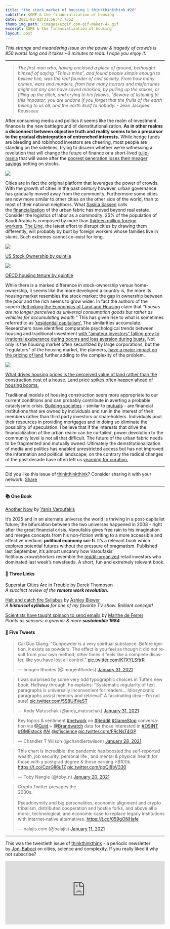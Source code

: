 ```yaml
---
title: "the stock market of housing | thinkthinkthink #20"
subtitle: $GME & the financialization of housing
date: 2021-02-02T21:56:47.735Z
thumb_img_path: /images/ezgif.com-gif-maker-4-.gif
excerpt: $GME & the financialization of housing
layout: post
---
```

*This strange and meandering issue on the power & tragedy of crowds is 850 words long and it takes ~3 minutes to read. I hope you enjoy it.*

- - -

<!--StartFragment-->

> *The first man who, having enclosed a piece of ground, bethought himself of saying “This is mine”, and found people simple enough to believe him, was the real founder of civil society. From how many crimes, wars and murders, from how many horrors and misfortunes might not any one have saved mankind, by pulling up the stakes, or filling up the ditch, and crying to his fellows, "Beware of listening to this impostor; you are undone if you forget that the fruits of the earth belong to us all, and the earth itself to nobody. -* Jean Jacques Rousseau

After consuming media and politics it seems like the realm of investment finance is the new battleground of deinstitutionalization. **As in other realms a disconnect between objective truth and reality seems to be a precursor to the gradual disintegration of entrenched interests.** While hedge funds are bleeding and robinhood investors are cheering, most people are standing on the sidelines, trying to discern whether we’re witnessing a revolution that will change the future of finance or a short-lived [tulip-mania](https://en.wikipedia.org/wiki/Tulip_mania) that will wane after the [poorest generation loses their meager savings](https://medium.com/the-post-grad-survival-guide/millennials-just-became-the-poorest-generation-in-history-90fd5dc945d8) betting on stocks.

[![](https://cdn.substack.com/image/fetch/w_1456,c_limit,f_auto,q_auto:good,fl_progressive:steep/https%3A%2F%2Fbucketeer-e05bbc84-baa3-437e-9518-adb32be77984.s3.amazonaws.com%2Fpublic%2Fimages%2Fc65467c2-cca9-4147-8be7-1133668d69e5_786x289.png)](https://cdn.substack.com/image/fetch/f_auto,q_auto:good,fl_progressive:steep/https%3A%2F%2Fbucketeer-e05bbc84-baa3-437e-9518-adb32be77984.s3.amazonaws.com%2Fpublic%2Fimages%2Fc65467c2-cca9-4147-8be7-1133668d69e5_786x289.png)

Cities are in fact the original platform that leverages the power of crowds. With the growth of cities in the past century however, urban governance has gradually moved away from the community. Furthermore some cities are now more similar to other cities on the other side of the world, than to most of their national neighbors. What [Saskia Sassen](https://twitter.com/SaskiaSassen) calls the [financialization](https://youtu.be/7Vz2LZYU5c8) of the urban fabric has moved beyond real estate. Consider the logistics of labor as a commodity: 25% of the population of Saudi Arabia is composed by more than [thirteen million foreign workers](https://en.wikipedia.org/wiki/Foreign_workers_in_Saudi_Arabia). [The Line](https://www.dezeen.com/2021/01/13/line-saudi-arabia-170-kilometres-long-city-neom/), the latest effort to disrupt cities by drawing them differently, will probably by built by foreign workers whose families live in slums. Such extremes cannot co-exist for long.

[![](https://cdn.substack.com/image/fetch/w_1456,c_limit,f_auto,q_auto:good,fl_progressive:steep/https%3A%2F%2Fbucketeer-e05bbc84-baa3-437e-9518-adb32be77984.s3.amazonaws.com%2Fpublic%2Fimages%2Fbe2d85a3-4965-41d4-9a6d-16b229af3dfc_605x185.png)](https://cdn.substack.com/image/fetch/f_auto,q_auto:good,fl_progressive:steep/https%3A%2F%2Fbucketeer-e05bbc84-baa3-437e-9518-adb32be77984.s3.amazonaws.com%2Fpublic%2Fimages%2Fbe2d85a3-4965-41d4-9a6d-16b229af3dfc_605x185.png)

[US Stock Ownership by quintile](https://www.nytimes.com/2021/01/26/upshot/stocks-pandemic-inequality.html)

[![](https://cdn.substack.com/image/fetch/w_1456,c_limit,f_auto,q_auto:good,fl_progressive:steep/https%3A%2F%2Fbucketeer-e05bbc84-baa3-437e-9518-adb32be77984.s3.amazonaws.com%2Fpublic%2Fimages%2F3483a3ea-17ac-4431-9d8d-deffc64be771_907x416.png)](https://cdn.substack.com/image/fetch/f_auto,q_auto:good,fl_progressive:steep/https%3A%2F%2Fbucketeer-e05bbc84-baa3-437e-9518-adb32be77984.s3.amazonaws.com%2Fpublic%2Fimages%2F3483a3ea-17ac-4431-9d8d-deffc64be771_907x416.png)

[OECD housing tenure by quintile](https://www.oecd.org/els/family/HM1-3-Housing-tenures.pdf)

While there is a marked difference in stock-ownership versus home-ownership, it seems like the more developed a country is, the more its housing market resembles the stock market: the gap in ownership between the poor and the rich seems to grow wider. In fact the authors of the superb [Rethinking the Economics of Land and Housing](https://www.goodreads.com/book/show/34448182-rethinking-the-economics-of-land-and-housing) claim that *“houses are no longer perceived as universal consumption goods but rather as vehicles for accumulating wealth.”* This has given rise to what is sometimes referred to as [‘residential capitalism’.](https://link.springer.com/chapter/10.1057/9780230280441_1) The similarities accumulate. Researchers have identified comparable psychological trends between housing and traditional investment [with “amateur investors” falling prey to irrational exuberance during booms and loss aversion during busts.](https://www0.gsb.columbia.edu/mygsb/faculty/research/pubfiles/5636/MayerHousingBubbles.pdf) Not only is the housing market often securitized by large corporations, but the “regulators” of the housing market, the planners, [have a major impact on the pricing of land](https://www.sciencedirect.com/science/article/abs/pii/S0166046204000146) further adding to the complexity of the problem.

[![](https://cdn.substack.com/image/fetch/w_1456,c_limit,f_auto,q_auto:good,fl_progressive:steep/https%3A%2F%2Fbucketeer-e05bbc84-baa3-437e-9518-adb32be77984.s3.amazonaws.com%2Fpublic%2Fimages%2F324f0ae4-7764-4fe3-baf1-83581594829e_653x377.png)](https://cdn.substack.com/image/fetch/f_auto,q_auto:good,fl_progressive:steep/https%3A%2F%2Fbucketeer-e05bbc84-baa3-437e-9518-adb32be77984.s3.amazonaws.com%2Fpublic%2Fimages%2F324f0ae4-7764-4fe3-baf1-83581594829e_653x377.png)

[What drives housing prices is the perceived value of land rather than the construction cost of a house. Land price spikes often happen ahead of housing booms.](https://www.goodreads.com/book/show/34448182-rethinking-the-economics-of-land-and-housing)

Traditional models of housing construction seem more appropriate to our current conditions and can probably contribute in averting a probable cataclysmic crisis. [Building societies](https://en.wikipedia.org/wiki/Building_society) - similar to [mutuals](https://en.wikipedia.org/wiki/Mutual_organization) - are financial institutions that are owned by individuals and run in the interest of their members rather than third party investors or shareholders. Individuals pool their resources in providing mortgages and in doing so eliminate the possibility of speculation. I believe that if the interests that drive the financialization of the urban realm can be curtailed, power devolution to the community level is not all that difficult. The future of the urban fabric needs to be fragmented and mutually owned. Ultimately the deinstitutionalization of media and politics has enabled unrestricted access but has not improved the information and political landscape; on the contrary the radical changes of the past decade have often left us [yearning for curation.](https://podcasts.apple.com/gb/podcast/bonus-episode-gamestop-traders-rock-financial-industry/id1363110130?i=1000507008603)

<!--EndFragment-->

- - -

Did you like this issue of [thinkthinkthink](https://thinkthinkthink.substack.com/)? Consider sharing it with your network: [Share](https://thinkthinkthink.substack.com/p/the-stock-market-of-housing-thinkthinkthink)

- - -

#### **📚 One Book**

<!--StartFragment-->

[Another Now](https://www.goodreads.com/book/show/49098225-another-now) by [Yanis Varoufakis](https://twitter.com/yanisvaroufakis)

It’s 2025 and in an alternate universe the world is thriving in a post-capitalist future; the bifurcation between the two universes happened in 2008 - right after the great financial crisis. Varoufakis gives free rain to his imagination and merges concepts from his non-fiction writing to a more accessible and effective medium: **political economy sci-fi**. It’s a relevant book which explores potential futures without the pressure of pragmatism. Published last September, it’s almost uncanny how Varoufakis’ fictitious *crowdshorters* resemble the [reddit-organized](https://www.reddit.com/r/wallstreetbets) retail investors who dominated last week’s newsfeeds. A short, fun and extremely relevant book.

<!--EndFragment-->

#### **📝 Three Links**

<!--StartFragment-->

[Superstar Cities Are in Trouble](https://www.theatlantic.com/ideas/archive/2021/02/remote-work-revolution/617842/) by [Derek Thompson](https://twitter.com/dkthomp)\
*A succinct review of the **remote work revolution.***

[Halt and catch fire Syllabus](https://bits.ashleyblewer.com/halt-and-catch-fire-syllabus/) by [Ashley Blewer](https://twitter.com/ablwr)\
*A **historical syllabus** for one of my favorite TV show. Brilliant concept!*

[Scientists have taught spinach to send emails](https://www.euronews.com/living/2021/02/01/scientists-have-taught-spinach-to-send-emails-and-it-could-warn-us-about-climate-change) by [Marthe de Ferrer](https://twitter.com/marthedeferrer)\
*Plants as sensors: a greener & more **sustainable 1984***

<!--EndFragment-->

#### **🐤 Five Tweets**

<!--StartFragment-->

<blockquote class="twitter-tweet"><p lang="en" dir="ltr">Cai Guo Qiang: &quot;Gunpowder is a very spiritual substance. Before ignition, it exists as powders. The effect is you feel as though it did not result from your own method; other times it feels like a complete disaster, like you have lost all control.” <a href="https://t.co/K7XYLSftrR">pic.twitter.com/K7XYLSftrR</a></p>&mdash; Imogen Rhodes (@ImogenRhodes) <a href="https://twitter.com/ImogenRhodes/status/1355773803108966401?ref_src=twsrc%5Etfw">January 31, 2021</a></blockquote> <script async src="https://platform.twitter.com/widgets.js" charset="utf-8"></script>

<!--EndFragment--><!--StartFragment-->

<blockquote class="twitter-tweet"><p lang="en" dir="ltr">I was surprised by some very odd typographic choices in Tufte’s new book. Halfway through, he explains: “Systematic regularity of text paragraphs is universally inconvenient for readers… Idiosyncratic paragraphs assist memory and retrieval” A fascinating idea—I’m not sure! <a href="https://t.co/5S8UIfVeST">pic.twitter.com/5S8UIfVeST</a></p>&mdash; Andy Matuschak (@andy_matuschak) <a href="https://twitter.com/andy_matuschak/status/1355954288959209473?ref_src=twsrc%5Etfw">January 31, 2021</a></blockquote> <script async src="https://platform.twitter.com/widgets.js" charset="utf-8"></script>

<!--EndFragment--><!--StartFragment-->

<blockquote class="twitter-tweet"><p lang="en" dir="ltr">Key topics &amp; sentiment <a href="https://twitter.com/hashtag/network?src=hash&amp;ref_src=twsrc%5Etfw">#network</a> on <a href="https://twitter.com/hashtag/Reddit?src=hash&amp;ref_src=twsrc%5Etfw">#Reddit</a> <a href="https://twitter.com/hashtag/GameStop?src=hash&amp;ref_src=twsrc%5Etfw">#GameStop</a> conversation via <a href="https://twitter.com/Quid?ref_src=twsrc%5Etfw">@Quid</a> + <a href="https://twitter.com/Brandwatch?ref_src=twsrc%5Etfw">@Brandwatch</a> data for those interested in <a href="https://twitter.com/hashtag/OSINT?src=hash&amp;ref_src=twsrc%5Etfw">#OSINT</a> <a href="https://twitter.com/hashtag/GMEstock?src=hash&amp;ref_src=twsrc%5Etfw">#GMEstock</a> <a href="https://twitter.com/hashtag/AI?src=hash&amp;ref_src=twsrc%5Etfw">#AI</a> <a href="https://twitter.com/sfiscience?ref_src=twsrc%5Etfw">@sfiscience</a> <a href="https://t.co/FRcNsT4l3P">pic.twitter.com/FRcNsT4l3P</a></p>&mdash; Chandler T Wilson (@chandlertwilson) <a href="https://twitter.com/chandlertwilson/status/1354807564853153794?ref_src=twsrc%5Etfw">January 28, 2021</a></blockquote> <script async src="https://platform.twitter.com/widgets.js" charset="utf-8"></script>

<!--EndFragment--><!--StartFragment-->

<blockquote class="twitter-tweet"><p lang="en" dir="ltr">This chart is incredible: the pandemic has boosted the self-reported wealth, job security, personal life , and mental &amp; physical health for those with a postgrad degree &amp; those earning &gt;$100k. <a href="https://t.co/CzsGII6u1Z">https://t.co/CzsGII6u1Z</a> <a href="https://t.co/qoQl8bV330">pic.twitter.com/qoQl8bV330</a></p>&mdash; Toby Nangle (@toby_n) <a href="https://twitter.com/toby_n/status/1351808489836969986?ref_src=twsrc%5Etfw">January 20, 2021</a></blockquote> <script async src="https://platform.twitter.com/widgets.js" charset="utf-8"></script>

<!--EndFragment--><!--StartFragment-->

<blockquote class="twitter-tweet"><p lang="en" dir="ltr">Crypto Twitter presages the<br>2030s.<br><br>Pseudonymity and big personalities, economic alignment and crypto tribalism, distributed cooperation and hostile forks, and above all a moral, technological, and economic case to replace legacy institutions with internet-native alternatives. <a href="https://t.co/059gONHafe">https://t.co/059gONHafe</a></p>&mdash; balajis.com (@balajis) <a href="https://twitter.com/balajis/status/1348540790134358016?ref_src=twsrc%5Etfw">January 11, 2021</a></blockquote> <script async src="https://platform.twitter.com/widgets.js" charset="utf-8"></script>

<!--EndFragment-->

- - -

This was the twentieth issue of [thinkthinkthink](https://thinkthinkthink.substack.com/) - a periodic newsletter by [Joni Baboci](https://joni.baboci.net/) on cities, science and complexity. If you really liked it why not subscribe?

<iframe src="https://thinkthinkthink.substack.com/embed" width="100%" height="200" style="border:0px solid #EEE; background:white;" frameborder="0" scrolling="no"></iframe>